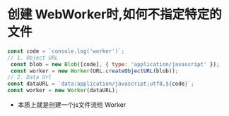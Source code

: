 # 创建 WebWorker时,如何不指定特定的文件

```javascript
const code = `console.log('worker')`;
// 1. Object URL
 const blob = new Blob([code], { type: 'application/javascript' });
 const worker = new Worker(URL.createObjectURL(blob));
// 2. Data Url
const dataURL = `data:application/javascript;utf8,${code}`;
const worker = new Worker(dataURL);
```

- 本质上就是创建一个js文件流给 Worker
